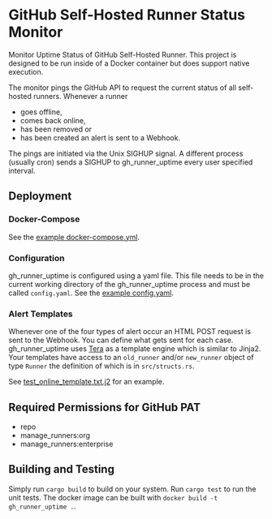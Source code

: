 # GitHub Self-Hosted Runner Status Monitor
Monitor Uptime Status of GitHub Self-Hosted Runner.
This project is designed to be run inside of a Docker container but does support native execution.

The monitor pings the GitHub API to request the current status of all self-hosted runners.
Whenever a runner
- goes offline,
- comes back online,
- has been removed or
- has been created
an alert is sent to a Webhook.

The pings are initiated via the Unix SIGHUP signal.
A different process (usually cron) sends a SIGHUP to gh_runner_uptime every user specified interval.

## Deployment
### Docker-Compose
See the [example docker-compose.yml](./example_deployment/docker-compose.yml).

### Configuration
gh_runner_uptime is configured using a yaml file.
This file needs to be in the current working directory of the gh_runner_uptime process and must be called `config.yaml`.
See the [example config.yaml](./example_deployment/config.yaml).

### Alert Templates
Whenever one of the four types of alert occur an HTML POST request is sent to the Webhook.
You can define what gets sent for each case.
gh_runner_uptime uses [Tera](https://keats.github.io/tera) as a template engine which is similar to Jinja2.
Your templates have access to an `old_runner` and/or `new_runner` object of type `Runner` the definition of which is in `src/structs.rs`.

See [test_online_template.txt.j2](./src/tests/test_online_template.txt.j2) for an example.

## Required Permissions for GitHub PAT
<!-- TODO: fine-grained tokens -->
- repo
- manage_runners:org
- manage_runners:enterprise 

## Building and Testing
Simply run `cargo build` to build on your system.
Run `cargo test` to run the unit tests.
The docker image can be built with `docker build -t gh_runner_uptime .`.
